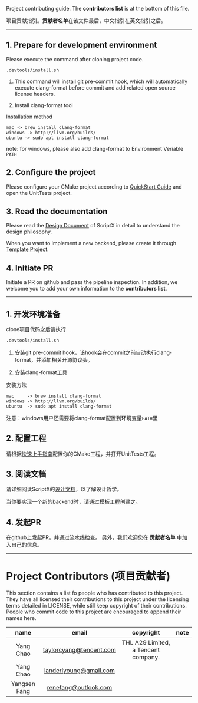 Project contributing guide. The **contributors list** is at the bottom of this file.

项目贡献指引。**贡献者名单**在该文件最后，中文指引在英文指引之后。

---

## 1. Prepare for development environment

Please execute the command after cloning project code.

```bash
.devtools/install.sh
```

1. This command will install git pre-commit hook, which will automatically execute clang-format before commit and add related open source license headers.

2. Install clang-format tool

Installation method
```
mac -> brew install clang-format
windows -> http://llvm.org/builds/
ubuntu -> sudo apt install clang-format
```

note: for windows, please also add clang-format to Environment Veriable `PATH`

## 2. Configure the project

Please configure your CMake project according to [QuickStart Guide](docs/en/QuickStart.md) and open the UnitTests project.

## 3. Read the documentation

Please read the [Design Document](docs/en/TOC.md) of ScriptX in detail to understand the design philosophy.

When you want to implement a new backend, please create it through [Template Project](backend/Template).

## 4. Initiate PR

Initiate a PR on github and pass the pipeline inspection.
In addition, we welcome you to add your own information to the **contributors list**.

---

## 1. 开发环境准备

clone项目代码之后请执行

```bash
.devtools/install.sh
```

1. 安装git pre-commit hook，该hook会在commit之前自动执行clang-format，并添加相关开源协议头。

2. 安装clang-format工具

安装方法
```
mac     -> brew install clang-format
windows -> http://llvm.org/builds/
ubuntu  -> sudo apt install clang-format
```

注意：windows用户还需要将clang-format配置到环境变量`PATH`里

## 2. 配置工程

请根据[快速上手指南](docs/zh/QuickStart.md)配置你的CMake工程，并打开UnitTests工程。

## 3. 阅读文档

请详细阅读ScriptX的[设计文档](docs/zh/TOC.md)，以了解设计哲学。

当你要实现一个新的backend时，请通过[模板工程](backend/Template)创建之。

## 4. 发起PR

在github上发起PR，并通过流水线检查。
另外，我们欢迎您在 **贡献者名单** 中加入自己的信息。

---

# Project Contributors (项目贡献者)

This section contains a list fo people who has contributed to this project.
They have all licensed their contributions to this project under the
licensing terms detailed in LICENSE, while still keep copyright of their contributions.
People who commit code to this project are encouraged to append their names here.

|    name    |           email           |               copyright             | note |
|    :--:    |           :---:           |                 :---:               | :--: |
| Yang Chao  | <taylorcyang@tencent.com> | THL A29 Limited, a Tencent company. |      |
| Yang Chao  | <landerlyoung@gmail.com>  |                                     |      |
| Yangsen Fang | <renefang@outlook.com>  |                                     |      |
